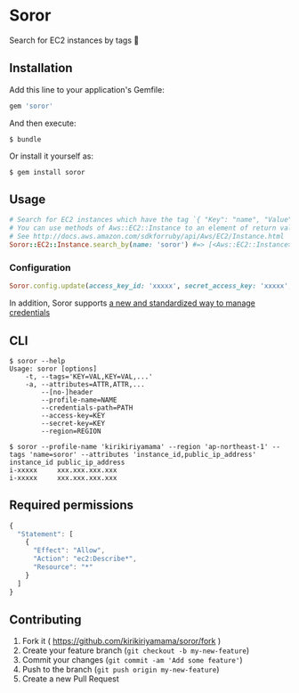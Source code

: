 # Soror

Search for EC2 instances by tags :mag_right:

## Installation

Add this line to your application's Gemfile:

```ruby
gem 'soror'
```

And then execute:

    $ bundle

Or install it yourself as:

    $ gem install soror

## Usage

```ruby
# Search for EC2 instances which have the tag `{ "Key": "name", "Value": "soror" }`
# You can use methods of Aws::EC2::Instance to an element of return value
# See http://docs.aws.amazon.com/sdkforruby/api/Aws/EC2/Instance.html
Soror::EC2::Instance.search_by(name: 'soror') #=> [<Aws::EC2::Instance>, ...]
```

### Configuration

```ruby
Soror.config.update(access_key_id: 'xxxxx', secret_access_key: 'xxxxx', region: 'ap-northeast-1')
```

In addition, Soror supports [a new and standardized way to manage credentials](http://blogs.aws.amazon.com/security/post/Tx3D6U6WSFGOK2H/A-New-and-Standardized-Way-to-Manage-Credentials-in-the-AWS-SDKs)

## CLI

```
$ soror --help
Usage: soror [options]
    -t, --tags='KEY=VAL,KEY=VAL,...'
    -a, --attributes=ATTR,ATTR,...
        --[no-]header
        --profile-name=NAME
        --credentials-path=PATH
        --access-key=KEY
        --secret-key=KEY
        --region=REGION

$ soror --profile-name 'kirikiriyamama' --region 'ap-northeast-1' --tags 'name=soror' --attributes 'instance_id,public_ip_address'
instance_id public_ip_address
i-xxxxx     xxx.xxx.xxx.xxx
i-xxxxx     xxx.xxx.xxx.xxx
```

## Required permissions

```js
{
  "Statement": [
    {
      "Effect": "Allow",
      "Action": "ec2:Describe*",
      "Resource": "*"
    }
  ]
}
```

## Contributing

1. Fork it ( https://github.com/kirikiriyamama/soror/fork )
2. Create your feature branch (`git checkout -b my-new-feature`)
3. Commit your changes (`git commit -am 'Add some feature'`)
4. Push to the branch (`git push origin my-new-feature`)
5. Create a new Pull Request
